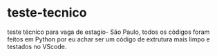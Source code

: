 # teste-tecnico
teste técnico para vaga de estagio- São Paulo, todos os códigos foram feitos em Python por eu achar ser um código de extrutura mais limpo e testados no VScode.
